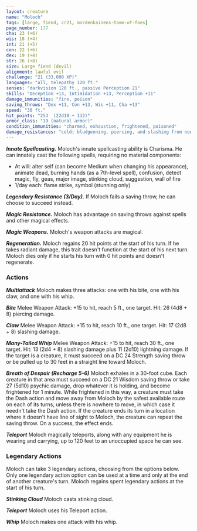 ```yaml
---
layout: creature
name: "Moloch"
tags: [large, fiend, cr21, mordenkainens-tome-of-foes]
page_number: 177
cha: 23 (+6)
wis: 18 (+4)
int: 21 (+5)
con: 22 (+6)
dex: 19 (+4)
str: 26 (+8)
size: Large fiend (devil)
alignment: lawful evil
challenge: "21 (33,000 XP)"
languages: "all, telepathy 120 ft."
senses: "darkvision 120 ft., passive Perception 21"
skills: "Deception +13, Intimidation +13, Perception +11"
damage_immunities: "fire, poison"
saving_throws: "Dex +11, Con +13, Wis +11, Cha +13"
speed: "30 ft."
hit_points: "253  (22d10 + 132)"
armor_class: "19 (natural armor)"
condition_immunities: "charmed, exhaustion, frightened, poisoned"
damage_resistances: "cold; bludgeoning, piercing, and slashing from nonmagical attacks that aren't silvered"
---
```


***Innate Spellcasting.*** Moloch's innate spellcasting ability is Charisma. He can innately cast the following spells, requiring no material components:
* At will: alter self (can become Medium when changing his appearance), animate dead, burning hands (as a 7th-level spell), confusion, detect magic, fly, geas, major image, stinking cloud, suggestion, wall of fire
* 1/day each: flame strike, symbol (stunning only)

***Legendary Resistance (3/Day).*** If Moloch fails a saving throw, he can choose to succeed instead.

***Magic Resistance.*** Moloch has advantage on saving throws against spells and other magical effects.

***Magic Weapons.*** Moloch's weapon attacks are magical.

***Regeneration.*** Moloch regains 20 hit points at the start of his turn. If he takes radiant damage, this trait doesn't function at the start of his next turn. Moloch dies only if he starts his turn with 0 hit points and doesn't regenerate.

### Actions

***Multiattack*** Moloch makes three attacks: one with his bite, one with his claw, and one with his whip.

***Bite*** Melee Weapon Attack: +15 to hit, reach 5 ft., one target. Hit: 26 (4d8 + 8) piercing damage.

***Claw*** Melee Weapon Attack: +15 to hit, reach 10 ft., one target. Hit: 17 (2d8 + 8) slashing damage.

***Many-Tailed Whip*** Melee Weapon Attack: +15 to hit, reach 30 ft., one target. Hit: 13 (2d4 + 8) slashing damage plus 11 (2d10) lightning damage. If the target is a creature, it must succeed on a DC 24 Strength saving throw or be pulled up to 30 feet in a straight line toward Moloch.

***Breath of Despair (Recharge 5-6)*** Moloch exhales in a 30-foot cube. Each creature in that area must succeed on a DC 21 Wisdom saving throw or take 27 (5d10) psychic damage, drop whatever it is holding, and become frightened for 1 minute. While frightened in this way, a creature must take the Dash action and move away from Moloch by the safest available route on each of its turns, unless there is nowhere to move, in which case it needn't take the Dash action. If the creature ends its turn in a location where it doesn't have line of sight to Moloch, the creature can repeat the saving throw. On a success, the effect ends.

***Teleport*** Moloch magically teleports, along with any equipment he is wearing and carrying, up to 120 feet to an unoccupied space he can see.

### Legendary Actions

Moloch can take 3 legendary actions, choosing from the options below. Only one legendary action option can be used at a time and only at the end of another creature's turn. Moloch regains spent legendary actions at the start of his turn.

***Stinking Cloud*** Moloch casts stinking cloud.

***Teleport*** Moloch uses his Teleport action.

***Whip*** Moloch makes one attack with his whip.